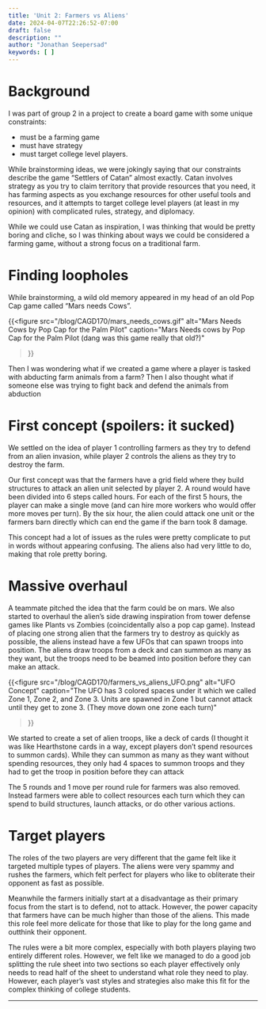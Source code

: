 ```yaml
---
title: 'Unit 2: Farmers vs Aliens'
date: 2024-04-07T22:26:52-07:00
draft: false
description: ""
author: "Jonathan Seepersad"
keywords: [ ]
---
```


# Background

I was part of group 2 in a project to create a board game with some unique constraints:

- must be a farming game
- must have strategy
- must target college level players.

While brainstorming ideas, we were jokingly saying that our constraints describe the game “Settlers of Catan” almost exactly. Catan involves strategy as you try to claim territory that provide resources that you need, it has farming aspects as you exchange resources for other useful tools and resources, and it attempts to target college level players (at least in my opinion) with complicated rules, strategy, and diplomacy.

While we could use Catan as inspiration, I was thinking that would be pretty boring and cliche, so I was thinking about ways we could be considered a farming game, without a strong focus on a traditional farm. 

# Finding loopholes

While brainstorming, a wild old memory appeared in my head of an old Pop Cap game called “Mars needs Cows”.

{{<figure 
    src="/blog/CAGD170/mars_needs_cows.gif"
    alt="Mars Needs Cows by Pop Cap for the Palm Pilot"
    caption="Mars Needs cows by Pop Cap for the Palm Pilot (dang was this game really that old?)"
>}}

Then I was wondering what if we created a game where a player is tasked with abducting farm animals from a farm? Then I also thought what if someone else was trying to fight back and defend the animals from abduction

# First concept (spoilers: it sucked)

We settled on the idea of player 1 controlling farmers as they try to defend from an alien invasion, while player 2 controls the aliens as they try to destroy the farm.

Our first concept was that the farmers have a grid field where they build structures to attack an alien unit selected by player 2. A round would have been divided into 6 steps called hours. For each of the first 5 hours, the player can make a single move (and can hire more workers who would offer more moves per turn). By the six hour, the alien could attack one unit or the farmers barn directly which can end the game if the barn took 8 damage.

This concept had a lot of issues as the rules were pretty complicate to put in words without appearing confusing. The aliens also had very little to do, making that role pretty boring.

# Massive overhaul

A teammate pitched the idea that the farm could be on mars. We also started to overhaul the alien’s side drawing inspiration from tower defense games like Plants vs Zombies (coincidentally also a pop cap game). Instead of placing one strong alien that the farmers try to destroy as quickly as possible, the aliens instead have a few UFOs that can spawn troops into position. The aliens draw troops from a deck and can summon as many as they want, but the troops need to be beamed into position before they can make an attack.

{{<figure
    src="/blog/CAGD170/farmers_vs_aliens_UFO.png"
    alt="UFO Concept"
    caption="The UFO has 3 colored spaces under it which we called Zone 1, Zone 2, and Zone 3. Units are spawned in Zone 1 but cannot attack until they get to zone 3. (They move down one zone each turn)"
>}}

We started to create a set of alien troops, like a deck of cards (I thought it was like Hearthstone cards in a way, except players don’t spend resources to summon cards). While they can summon as many as they want without spending resources, they only had 4 spaces to summon troops and they had to get the troop in position before they can attack

The 5 rounds and 1 move per round rule for farmers was also removed. Instead farmers were able to collect resources each turn which they can spend to build structures, launch attacks, or do other various actions.

# Target players

The roles of the two players are very different that the game felt like it targeted multiple types of players. The aliens were very spammy and rushes the farmers, which felt perfect for players who like to obliterate their opponent as fast as possible. 

Meanwhile the farmers initially start at a disadvantage as their primary focus from the start is to defend, not to attack. However, the power capacity that farmers have can be much higher than those of the aliens. This made this role feel more delicate for those that like to play for the long game and outthink their opponent.

The rules were a bit more complex, especially with both players playing two entirely different roles. However, we felt like we managed to do a good job splitting the rule sheet into two sections so each player effectively only needs to read half of the sheet to understand what role they need to play. However, each player’s vast styles and strategies also make this fit for the complex thinking of college students.

- - - - -

